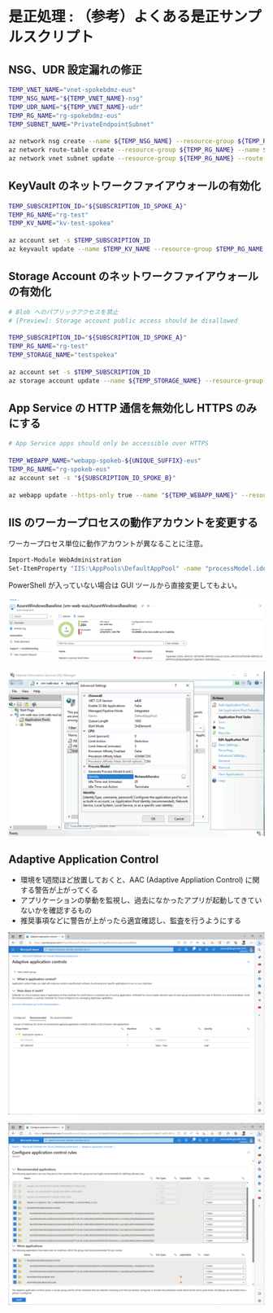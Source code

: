 # 是正処理 : （参考）よくある是正サンプルスクリプト

## NSG、UDR 設定漏れの修正

```bash
TEMP_VNET_NAME="vnet-spokebdmz-eus"
TEMP_NSG_NAME="${TEMP_VNET_NAME}-nsg"
TEMP_UDR_NAME="${TEMP_VNET_NAME}-udr"
TEMP_RG_NAME="rg-spokebdmz-eus"
TEMP_SUBNET_NAME="PrivateEndpointSubnet"
 
az network nsg create --name ${TEMP_NSG_NAME} --resource-group ${TEMP_RG_NAME}
az network route-table create --resource-group ${TEMP_RG_NAME} --name ${TEMP_UDR_NAME}
az network vnet subnet update --resource-group ${TEMP_RG_NAME} --route-table ${TEMP_UDR_NAME} --ids $(az network vnet subnet show --resource-group ${TEMP_RG_NAME} --vnet-name $TEMP_VNET_NAME --name ${TEMP_SUBNET_NAME} --query id -o tsv) --disable-private-endpoint-network-policies false
```

## KeyVault のネットワークファイアウォールの有効化

```bash
TEMP_SUBSCRIPTION_ID="${SUBSCRIPTION_ID_SPOKE_A}"
TEMP_RG_NAME="rg-test"
TEMP_KV_NAME="kv-test-spokea"
 
az account set -s $TEMP_SUBSCRIPTION_ID
az keyvault update --name $TEMP_KV_NAME --resource-group $TEMP_RG_NAME --default-action Deny
```

## Storage Account のネットワークファイアウォールの有効化

```bash
# Blob へのパブリックアクセスを禁止
# [Preview]: Storage account public access should be disallowed
 
TEMP_SUBSCRIPTION_ID="${SUBSCRIPTION_ID_SPOKE_A}"
TEMP_RG_NAME="rg-test"
TEMP_STORAGE_NAME="testspokea"
 
az account set -s $TEMP_SUBSCRIPTION_ID
az storage account update --name ${TEMP_STORAGE_NAME} --resource-group $TEMP_RG_NAME --default-action Deny --allow-blob-public-access false
```

## App Service の HTTP 通信を無効化し HTTPS のみにする

```bash
# App Service apps should only be accessible over HTTPS
 
TEMP_WEBAPP_NAME="webapp-spokeb-${UNIQUE_SUFFIX}-eus"
TEMP_RG_NAME="rg-spokeb-eus"
az account set -s "${SUBSCRIPTION_ID_SPOKE_B}"
 
az webapp update --https-only true --name "${TEMP_WEBAPP_NAME}" --resource-group "${TEMP_RG_NAME}"
```

## IIS のワーカープロセスの動作アカウントを変更する

ワーカープロセス単位に動作アカウントが異なることに注意。

```bash
Import-Module WebAdministration
Set-ItemProperty "IIS:\AppPools\DefaultAppPool" -name "processModel.identityType" -value "NetworkService"
```

PowerShell が入っていない場合は GUI ツールから直接変更してもよい。

![Alt text](./images/image.png)

![Alt text](./images/image02.png)

## Adaptive Application Control

- 環境を1週間ほど放置しておくと、AAC (Adaptive Appliation Control) に関する警告が上がってくる
- アプリケーションの挙動を監視し、過去になかったアプリが起動してきていないかを確認するもの
- 推奨事項などに警告が上がったら適宜確認し、監査を行うようにする

![picture 1](./images/06aeaa68f259aa20986578440af181ae67d1ec2d9729961fdb2a2cca862275f6.png)  

![picture 2](./images/576d9921ade355f6219ab6463722bbf0ab8c670de8b58c71cf09617c8aa31b88.png)  
